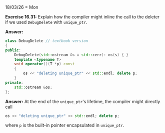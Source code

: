 18/03/26 = Mon

**Exercise 16.31:** Explain how the compiler might inline the call to the deleter if we used `DebugDelete` with `unique_ptr`.

**Answer:**

```c++
class DebugDelete // textbook version
{
public:
    DebugDelete(std::ostream &s = std::cerr): os(s) { }
    template <typename T>
    void operator()(T *p) const
    {
        os << "deleting unique_ptr" << std::endl; delete p;
    }
private:
    std::ostream &os;
};
```

**Answer:** At the end of the `unique_ptr`'s lifetime, the compiler might directly call

```c++
os << "deleting unique_ptr" << std::endl; delete p;
```

where `p` is the built-in pointer encapsulated in `unique_ptr`.